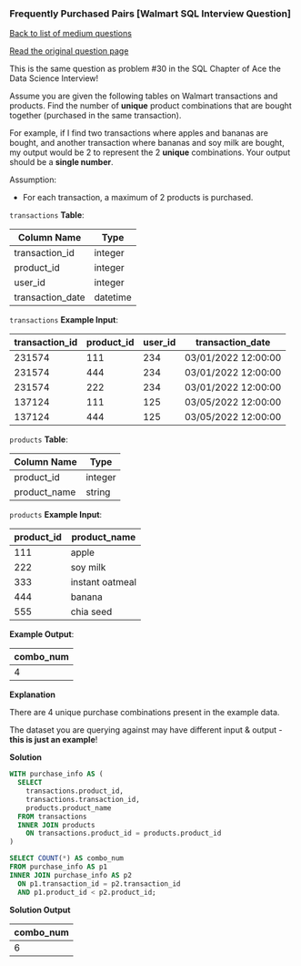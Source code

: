 ### Frequently Purchased Pairs [Walmart SQL Interview Question]

[Back to list of medium questions](../README.md)

<a href="https://datalemur.com/questions/frequently-purchased-pairs">Read the original question page</a>

This is the same question as problem #30 in the SQL Chapter of Ace the Data Science Interview!

Assume you are given the following tables on Walmart transactions and products. Find the number of **unique** product combinations that are bought together (purchased in the same transaction).

For example, if I find two transactions where apples and bananas are bought, and another transaction where bananas and soy milk are bought, my output would be 2 to represent the 2 **unique** combinations. Your output should be a **single number**.

Assumption:

- For each transaction, a maximum of 2 products is purchased.




`transactions` **Table**:

| **Column Name**  | **Type** |
|------------------|----------|
| transaction_id   | integer  |
| product_id       | integer  |
| user_id          | integer  |
| transaction_date | datetime |

`transactions` **Example Input**:

| **transaction_id** | **product_id** | **user_id** | **transaction_date** |
|--------------------|----------------|-------------|----------------------|
| 231574             | 111            | 234         | 03/01/2022 12:00:00  |
| 231574             | 444            | 234         | 03/01/2022 12:00:00  |
| 231574             | 222            | 234         | 03/01/2022 12:00:00  |
| 137124             | 111            | 125         | 03/05/2022 12:00:00  |
| 137124             | 444            | 125         | 03/05/2022 12:00:00  |


`products` **Table**:

| **Column Name** | **Type** |
|-----------------|----------|
| product_id      | integer  |
| product_name    | string   |


`products` **Example Input**:

| **product_id** | **product_name** |
|----------------|------------------|
| 111            | apple            |
| 222            | soy milk         |
| 333            | instant oatmeal  |
| 444            | banana           |
| 555            | chia seed        |

**Example Output**:

| **combo_num** |
|---------------|
| 4             |

**Explanation**

There are 4 unique purchase combinations present in the example data.

The dataset you are querying against may have different input & output - **this is just an example**!


**Solution**

```sql
WITH purchase_info AS (
  SELECT
    transactions.product_id,
    transactions.transaction_id,
    products.product_name
  FROM transactions
  INNER JOIN products
  	ON transactions.product_id = products.product_id
)

SELECT COUNT(*) AS combo_num
FROM purchase_info AS p1
INNER JOIN purchase_info AS p2
  ON p1.transaction_id = p2.transaction_id
  AND p1.product_id < p2.product_id;
```


**Solution Output**

| **combo_num** |
|---------------|
| 6             |

